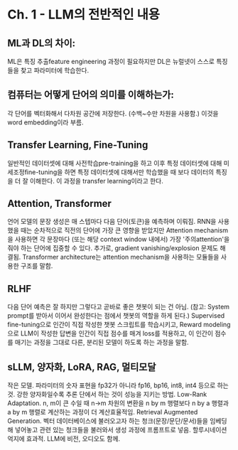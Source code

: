 # Ch. 1 - LLM의 전반적인 내용

## ML과 DL의 차이:
ML은 특징 추출feature engineering 과정이 필요하지만 DL은 뉴럴넷이 스스로 특징들을 찾고 파라미터에 학습한다.

## 컴퓨터는 어떻게 단어의 의미를 이해하는가:
각 단어를 벡터화해서 다차원 공간에 저장한다. (수백~수만 차원을 사용함.) 이것을 word embedding이라 부름.

## Transfer Learning, Fine-Tuning
일반적인 데이터셋에 대해 사전학습pre-training을 하고 이후 특정 데이터셋에 대해 미세조정fine-tuning을 하면 특정 데이터셋에 대해서만 학습했을 때 보다 데이터의 특징을 더 잘 이해한다. 이 과정을 transfer learning이라고 한다. 

## Attention, Transformer
언어 모델의 문장 생성은 매 스텝마다 다음 단어(토큰)을 예측하며 이뤄짐. RNN을 사용했을 때는 순차적으로 직전의 단어에 가장 큰 영향을 받았지만 Attention mechanism을 사용하면 각 문장마다 (또는 해당 context window 내에서) 가장 '주의attention'을 줘야 하는 단어에 집중할 수 있다. 추가로, gradient vanishing/explosion 문제도 해결됨. Transformer architecture는 attention mechanism을 사용하는 모듈들을 사용한 구조를 말함.

## RLHF
다음 단어 예측은 잘 하지만 그렇다고 곧바로 좋은 챗봇이 되는 건 아님. (참고: System prompt를 받아서 이어서 완성한다는 점에서 챗봇의 역할을 하게 된다.) Supervised fine-tuning으로 인간이 직접 작성한 챗봇 스크립트를 학습시키고, Reward modeling으로 LLM이 작성한 답변을 인간이 직접 점수를 매겨 loss를 적용하고, 이 인간이 점수를 매기는 과정을 그대로 다른, 분리된 모델이 하도록 하는 과정을 말함.

## sLLM, 양자화, LoRA, RAG, 멀티모달
작은 모델. 파라미터의 숫자 표현을 fp32가 아니라 fp16, bp16, int8, int4 등으로 하는 것. 강한 양자화일수록 추론 단에서 하는 것이 성능을 지키는 방법. Low-Rank Adaptation. n, m이 큰 수일 때 n->m 차원의 변환을 n by m 행렬보다 n by a 행렬과 a by m 행렬로 계산하는 과정이 더 계산효율적임. Retrieval Augmented Generation. 벡터 데이터베이스에 불러오고자 하는 청크(문장/문단/문서)들을 임베딩 해 넣어놓고 관련 있는 청크들을 불러와서 생성 과정에 프롬프트로 넣음. 할루시네이션 억지에 효과적. LLM에 비전, 오디오도 함께.